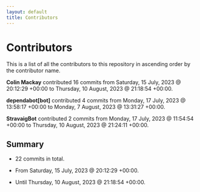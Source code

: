```yaml
---
layout: default
title: Contributors
---
```


# Contributors

This is a list of all the contributors to this repository in ascending order by the contributor name.

**Colin Mackay** contributed 16 commits from Saturday, 15 July, 2023 @ 20:12:29 +00:00 to Thursday, 10 August, 2023 @ 21:18:54 +00:00.

**dependabot[bot]** contributed 4 commits from Monday, 17 July, 2023 @ 13:58:17 +00:00 to Monday, 7 August, 2023 @ 13:31:27 +00:00.

**StravaigBot** contributed 2 commits from Monday, 17 July, 2023 @ 11:54:54 +00:00 to Thursday, 10 August, 2023 @ 21:24:11 +00:00.

## Summary

*  22 commits in total.

*  From Saturday, 15 July, 2023 @ 20:12:29 +00:00.

*  Until Thursday, 10 August, 2023 @ 21:18:54 +00:00.

